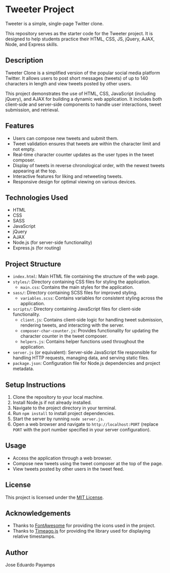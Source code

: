 # Tweeter Project

Tweeter is a simple, single-page Twitter clone.

This repository serves as the starter code for the Tweeter project. It is designed to help students practice their HTML, CSS, JS, jQuery, AJAX, Node, and Express skills.

## Description
Tweeter Clone is a simplified version of the popular social media platform Twitter. It allows users to post short messages (tweets) of up to 140 characters in length and view tweets posted by other users.

This project demonstrates the use of HTML, CSS, JavaScript (including jQuery), and AJAX for building a dynamic web application. It includes both client-side and server-side components to handle user interactions, tweet submission, and retrieval.

## Features
- Users can compose new tweets and submit them.
- Tweet validation ensures that tweets are within the character limit and not empty.
- Real-time character counter updates as the user types in the tweet composer.
- Display of tweets in reverse chronological order, with the newest tweets appearing at the top.
- Interactive features for liking and retweeting tweets.
- Responsive design for optimal viewing on various devices.

## Technologies Used
- HTML
- CSS
- SASS
- JavaScript
- jQuery
- AJAX
- Node.js (for server-side functionality)
- Express.js (for routing)

## Project Structure
- `index.html`: Main HTML file containing the structure of the web page.
- `styles/`: Directory containing CSS files for styling the application.
  - `main.css`: Contains the main styles for the application.
- `sass/`: Directory containing SCSS files for improved styling.
  - `variables.scss`: Contains variables for consistent styling across the application.
- `scripts/`: Directory containing JavaScript files for client-side functionality.
  - `client.js`: Contains client-side logic for handling tweet submission, rendering tweets, and interacting with the server.
  - `composer-char-counter.js`: Provides functionality for updating the character counter in the tweet composer.
  - `helpers.js`: Contains helper functions used throughout the application.
- `server.js` (or equivalent): Server-side JavaScript file responsible for handling HTTP requests, managing data, and serving static files.
- `package.json`: Configuration file for Node.js dependencies and project metadata.

## Setup Instructions
1. Clone the repository to your local machine.
2. Install Node.js if not already installed.
3. Navigate to the project directory in your terminal.
4. Run `npm install` to install project dependencies.
5. Start the server by running `node server.js`.
6. Open a web browser and navigate to `http://localhost:PORT` (replace `PORT` with the port number specified in your server configuration).

## Usage
- Access the application through a web browser.
- Compose new tweets using the tweet composer at the top of the page.
- View tweets posted by other users in the tweet feed.

## License
This project is licensed under the [MIT License](LICENSE).

## Acknowledgements
- Thanks to [FontAwesome](https://fontawesome.com/) for providing the icons used in the project.
- Thanks to [Timeago.js](https://timeago.org/) for providing the library used for displaying relative timestamps.

## Author
Jose Eduardo Payamps

